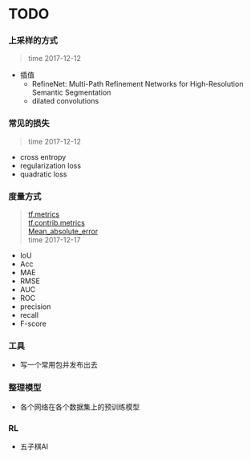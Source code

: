# TODO

### 上采样的方式
> time 2017-12-12

* 插值
    * RefineNet: Multi-Path Refinement Networks for High-Resolution Semantic Segmentation
    * dilated convolutions

### 常见的损失
> time 2017-12-12
 * cross entropy
 * regularization loss
 * quadratic loss
 

### 度量方式
> [tf.metrics](https://www.tensorflow.org/api_docs/python/tf/metrics)   
> [tf.contrib.metrics](https://www.tensorflow.org/api_guides/python/contrib.metrics)   
> [Mean_absolute_error](https://en.wikipedia.org/wiki/Mean_absolute_error)   
> time 2017-12-17  
 * IoU
 * Acc
 * MAE
 * RMSE
 * AUC
 * ROC
 * precision
 * recall
 * F-score


### 工具
* 写一个常用包并发布出去


### 整理模型
* 各个网络在各个数据集上的预训练模型


### RL
* 五子棋AI

